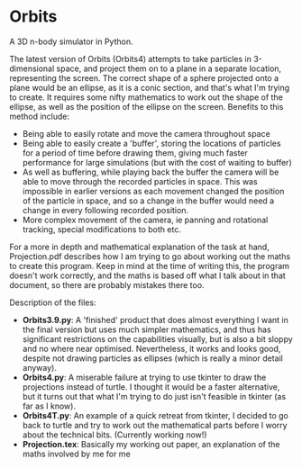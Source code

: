 # Orbits
A 3D n-body simulator in Python.

The latest version of Orbits (Orbits4) attempts to take particles in 3-dimensional space, and project them on to a plane in a separate location,
representing the screen. The correct shape of a sphere projected onto a plane would be an ellipse, as it is a conic section, and that's
what I'm trying to create. It requires some nifty mathematics to work out the shape of the ellipse, as well as the position of the ellipse on the screen.
Benefits to this method include:
  -  Being able to easily rotate and move the camera throughout space
  -  Being able to easily create a 'buffer', storing the locations of particles for a period of time before drawing them, giving much
     faster performance for large simulations (but with the cost of waiting to buffer)
  -  As well as buffering, while playing back the buffer the camera will be able to move through the recorded particles in space. This was      impossible in earlier versions as each movement changed the position of the particle in space, and so a change in the buffer would
     need a change in every following recorded position.
  -  More complex movement of the camera, ie panning and rotational tracking, special modifications to both etc.

For a more in depth and mathematical explanation of the task at hand, Projection.pdf describes how I am trying to go about working out the maths to create this program.
Keep in mind at the time of writing this, the program doesn't work correctly, and the maths is based off what I talk about in that document, so there are probably mistakes there too.

Description of the files:

  - **Orbits3.9.py**: A 'finished' product that does almost everything I want in the final version but uses much simpler mathematics, and thus has significant restrictions on the capabilities visually, but is also a bit sloppy and no where near optimised. Nevertheless, it works and looks good, despite not drawing particles as ellipses (which is really a minor detail anyway).
  - **Orbits4.py**: A miserable failure at trying to use tkinter to draw the projections instead of turtle. I thought it would be a faster alternative, but it turns out that what I'm trying to do just isn't feasible in tkinter (as far as I know).
  - **Orbits4T.py**: An example of a quick retreat from tkinter, I decided to go back to turtle and try to work out the mathematical parts before I worry about the technical bits. (Currently working now!)
  - **Projection.tex**: Basically my working out paper, an explanation of the maths involved by me for me
